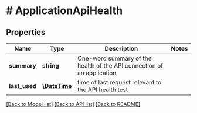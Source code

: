 # # ApplicationApiHealth

## Properties

Name | Type | Description | Notes
------------ | ------------- | ------------- | -------------
**summary** | **string** | One-word summary of the health of the API connection of an application | 
**last_used** | [**\DateTime**](\DateTime.md) | time of last request relevant to the API health test | 

[[Back to Model list]](../../README.md#documentation-for-models) [[Back to API list]](../../README.md#documentation-for-api-endpoints) [[Back to README]](../../README.md)


